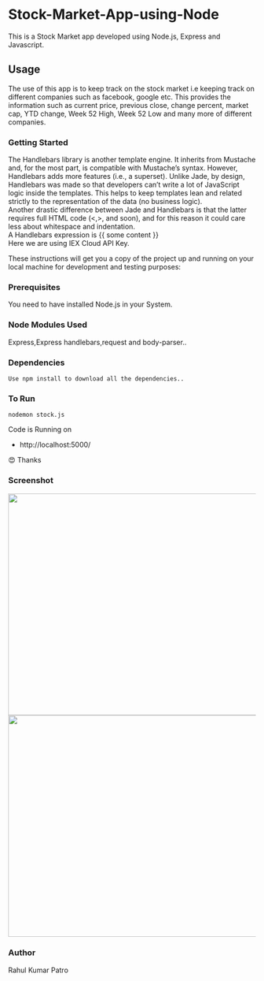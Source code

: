 # Stock-Market-App-using-Node

This is a Stock Market app developed using Node.js, Express and Javascript.

## Usage

The use of this app is to keep track on the stock market i.e keeping track on different companies such as facebook, google etc.
This provides the information such as current price, previous close, change percent, market cap, YTD change, Week 52 High, Week 52 Low and many more of different companies.


### Getting Started

The Handlebars library is another template engine. It inherits from Mustache and, for the most part, is compatible with Mustache’s syntax. However, Handlebars adds more features (i.e., a superset).
Unlike Jade, by design, Handlebars was made so that developers can’t write a lot of JavaScript logic inside the templates. This helps to keep templates lean and related strictly to the representation of the data (no business logic).
<br>
Another drastic difference between Jade and Handlebars is that the latter requires full HTML code (<,>, and soon), and for this reason it could care less about whitespace and indentation.<br>
A Handlebars expression is {{ some content }}<br>
Here we are using IEX Cloud API Key.

These instructions will get you a copy of the project up and running on your local machine for development and testing purposes:

### Prerequisites

You need to have installed Node.js in your System.

### Node Modules Used

Express,Express handlebars,request and body-parser..

### Dependencies
```
Use npm install to download all the dependencies..
```

### To Run
```
nodemon stock.js
```

Code is Running on 
+ http://localhost:5000/

:heart_eyes: Thanks

### Screenshot

<img src ='https://github.com/Rahul1582/Stock-Market-App-using-Node-/blob/master/fb%20stock.PNG' width=850 height=450>
<br>
<img src ='https://github.com/Rahul1582/Stock-Market-App-using-Node-/blob/master/apple%20stock.PNG' width=850 height=450>

### Author 

Rahul Kumar Patro

